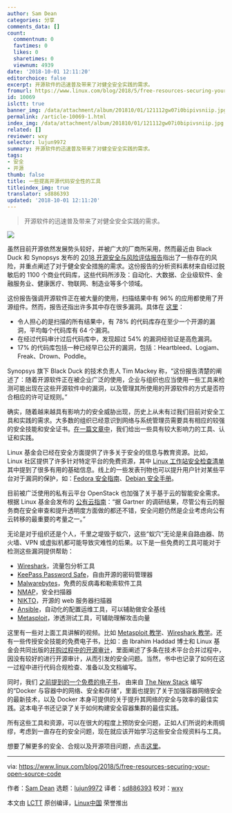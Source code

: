 ```yaml
---
author: Sam Dean
categories: 分享
comments_data: []
count:
  commentnum: 0
  favtimes: 0
  likes: 0
  sharetimes: 0
  viewnum: 4939
date: '2018-10-01 12:11:20'
editorchoice: false
excerpt: 开源软件的迅速普及带来了对健全安全实践的需求。
fromurl: https://www.linux.com/blog/2018/5/free-resources-securing-your-open-source-code
id: 10069
islctt: true
banner_img: /data/attachment/album/201810/01/121112gw07i0bipivsniip.jpg
permalink: /article-10069-1.html
index_img: /data/attachment/album/201810/01/121112gw07i0bipivsniip.jpg.thumb.jpg
related: []
reviewer: wxy
selector: lujun9972
summary: 开源软件的迅速普及带来了对健全安全实践的需求。
tags:
- 安全
- 开源
thumb: false
title: 一些提高开源代码安全性的工具
titleindex_img: true
translator: sd886393
updated: '2018-10-01 12:11:20'
---
```



> 
> 开源软件的迅速普及带来了对健全安全实践的需求。
> 
> 
> 


![](/data/attachment/album/201810/01/121112gw07i0bipivsniip.jpg)


虽然目前开源依然发展势头较好，并被广大的厂商所采用，然而最近由 Black Duck 和 Synopsys 发布的 [2018 开源安全与风险评估报告](https://www.blackducksoftware.com/open-source-security-risk-analysis-2018)指出了一些存在的风险，并重点阐述了对于健全安全措施的需求。这份报告的分析资料素材来自经过脱敏后的 1100 个商业代码库，这些代码所涉及：自动化、大数据、企业级软件、金融服务业、健康医疗、物联网、制造业等多个领域。


这份报告强调开源软件正在被大量的使用，扫描结果中有 96% 的应用都使用了开源组件。然而，报告还指出许多其中存在很多漏洞。具体在 [这里](https://www.prnewswire.com/news-releases/synopsys-report-finds-majority-of-software-plagued-by-known-vulnerabilities-and-license-conflicts-as-open-source-adoption-soars-300648367.html)：


* 令人担心的是扫描的所有结果中，有 78% 的代码库存在至少一个开源的漏洞，平均每个代码库有 64 个漏洞。
* 在经过代码审计过后代码库中，发现超过 54% 的漏洞经验证是高危漏洞。
* 17% 的代码库包括一种已经早已公开的漏洞，包括：Heartbleed、Logjam、Freak、Drown、Poddle。


Synopsys 旗下 Black Duck 的技术负责人 Tim Mackey 称，“这份报告清楚的阐述了：随着开源软件正在被企业广泛的使用，企业与组织也应当使用一些工具来检测可能出现在这些开源软件中的漏洞，以及管理其所使用的开源软件的方式是否符合相应的许可证规则。”


确实，随着越来越具有影响力的安全威胁出现，历史上从未有过我们目前对安全工具和实践的需求。大多数的组织已经意识到网络与系统管理员需要具有相应的较强的安全技能和安全证书。[在一篇文章中](https://www.linux.com/blog/sysadmin-ebook/2017/8/future-proof-your-sysadmin-career-locking-down-security)，我们给出一些具有较大影响力的工具、认证和实践。


Linux 基金会已经在安全方面提供了许多关于安全的信息与教育资源。比如，Linux 社区提供了许多针对特定平台的免费资源，其中 [Linux 工作站安全检查清单](/article-6753-1.html) 其中提到了很多有用的基础信息。线上的一些发表刊物也可以提升用户针对某些平台对于漏洞的保护，如：[Fedora 安全指南](https://docs.fedoraproject.org/en-US/Fedora/19/html/Security_Guide/index.html)、[Debian 安全手册](https://www.debian.org/doc/manuals/securing-debian-howto/index.en.html)。


目前被广泛使用的私有云平台 OpenStack 也加强了关于基于云的智能安全需求。根据 Linux 基金会发布的 [公有云指南](https://www.linux.com/publications/2016-guide-open-cloud)：“据 Gartner 的调研结果，尽管公有云的服务商在安全审查和提升透明度方面做的都还不错，安全问题仍然是企业考虑向公有云转移的最重要的考量之一。”


无论是对于组织还是个人，千里之堤毁于蚁穴，这些“蚁穴”无论是来自路由器、防火墙、VPN 或虚拟机都可能导致灾难性的后果。以下是一些免费的工具可能对于检测这些漏洞提供帮助：


* [Wireshark](https://www.wireshark.org/)，流量包分析工具
* [KeePass Password Safe](http://keepass.info/)，自由开源的密码管理器
* [Malwarebytes](https://www.malwarebytes.com/)，免费的反病毒和勒索软件工具
* [NMAP](http://searchsecurity.techtarget.co.uk/tip/Nmap-tutorial-Nmap-scan-examples-for-vulnerability-discovery)，安全扫描器
* [NIKTO](https://cirt.net/Nikto2)，开源的 web 服务器扫描器
* [Ansible](https://www.ansible.com/)，自动化的配置运维工具，可以辅助做安全基线
* [Metasploit](https://www.metasploit.com/)，渗透测试工具，可辅助理解攻击向量


这里有一些对上面工具讲解的视频。比如 [Metasploit 教学](http://www.computerweekly.com/tutorial/The-Metasploit-Framework-Tutorial-PDF-compendium-Your-ready-reckoner)、[Wireshark 教学](https://www.youtube.com/watch?v=TkCSr30UojM)。还有一些传授安全技能的免费电子书，比如：由 Ibrahim Haddad 博士和 Linux 基金会共同出版的[并购过程中的开源审计](https://www.linuxfoundation.org/resources/open-source-audits-merger-acquisition-transactions/)，里面阐述了多条在技术平台合并过程中，因没有较好的进行开源审计，从而引发的安全问题。当然，书中也记录了如何在这一过程中进行代码合规检查、准备以及文档编写。


同时，我们 [之前提到的一个免费的电子书](https://www.linux.com/news/networking-security-storage-docker-containers-free-ebook-covers-essentials)， 由来自 [The New Stack](http://thenewstack.io/ebookseries/) 编写的“Docker 与容器中的网络、安全和存储”，里面也提到了关于加强容器网络安全的最新技术，以及 Docker 本身可提供的关于提升其网络的安全与效率的最佳实践。这本电子书还记录了关于如何构建安全容器集群的最佳实践。


所有这些工具和资源，可以在很大的程度上预防安全问题，正如人们所说的未雨绸缪，考虑到一直存在的安全问题，现在就应该开始学习这些安全合规资料与工具。


想要了解更多的安全、合规以及开源项目问题，点击[这里](https://www.linuxfoundation.org/projects/security-compliance/)。




---


via: <https://www.linux.com/blog/2018/5/free-resources-securing-your-open-source-code>


作者：[Sam Dean](https://www.linux.com/users/sam-dean) 选题：[lujun9972](https://github.com/lujun9972) 译者：[sd886393](https://github.com/sd886393) 校对：[wxy](https://github.com/wxy)


本文由 [LCTT](https://github.com/LCTT/TranslateProject) 原创编译，[Linux中国](https://linux.cn/) 荣誉推出